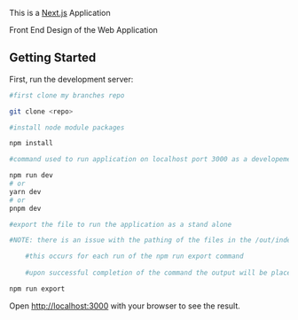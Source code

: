 This is a [Next.js](https://nextjs.org/) Application

Front End Design of the Web Application

## Getting Started

First, run the development server:

```bash
#first clone my branches repo

git clone <repo>

#install node module packages

npm install

#command used to run application on localhost port 3000 as a developement server

npm run dev
# or
yarn dev
# or
pnpm dev

#export the file to run the application as a stand alone

#NOTE: there is an issue with the pathing of the files in the /out/index.html you must add a dot (.) infront of each href and src path in the index.html file (this will add the CSS and Javascript)

	#this occurs for each run of the npm run export command
	
	#upon successful completion of the command the output will be placed into the out folder and the website can be accessed through clicking the index.html page

npm run export
```

Open [http://localhost:3000](http://localhost:3000) with your browser to see the result.
